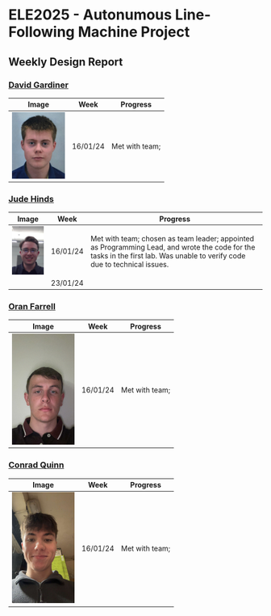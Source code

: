 # ELE2025 - Autonumous Line-Following Machine Project

## Weekly Design Report

### [David Gardiner](mailto:dgardiner04@qub.ac.uk)

| Image | Week | Progress |
|-------|------|----------|
| ![](img/david.jpg) | 16/01/24 | Met with team; |

### [Jude Hinds](mailto:jhinds04@qub.ac.uk)

| Image | Week | Progress |
|-------|------|----------|
| ![](img/jude.jpg) | 16/01/24 | Met with team; chosen as team leader; appointed as Programming Lead, and wrote the code for the tasks in the first lab. Was unable to verify code due to technical issues. |
| | 23/01/24 |  |

### [Oran Farrell](mailto:ofarrell03@qub.ac.uk)

| Image | Week | Progress |
|-------|------|----------|
| ![](img/oran.jpg) | 16/01/24 | Met with team; |

### [Conrad Quinn](mailto:cquinn167@qub.ac.uk)

| Image | Week | Progress |
|-------|------|----------|
| ![](img/conrad.jpg) | 16/01/24 | Met with team; |
